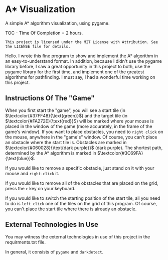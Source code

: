 # A* Visualization
A simple A* algorithm visualization, using pygame.

TOC - Time Of Completion = 2 hours.

`This project is licensed under the MIT License with Attribution. See the LICENSE file for details.`


Hello. I wrote this fine program to show and implement the A* algorithm in an easy-to-understand format. In addition, because I didn't use the pygame library before, I saw a great opportunity in this project to both, use the pygame library for the first time, and implement one of the greatest algorithms for pathfinding.
I must say, I had a wonderful time working on this project.

## Instructions Of The "Game"
When you first start the "game", you will see a start tile (in $\textcolor{#37FF48}{\text{green}}$) and the target tile (in $\textcolor{#FA272E}{\text{red}}$) will be marked where your mouse is placed in the window of the game (more accurately, in the frame of the game's window).
If you want to place obstacles, you need to `right click` on the mouse, anywhere in the "game's" window. Of course, you can't place an obstacle where the start tile is.
Obstacles are marked in $\textcolor{#060028}{\text{dark purple}}$ (dark purple).
The shortest path, determined by the A* algorithm is marked in $\textcolor{#3C69FA}{\text{blue}}$.

If you would like to remove a specific obstacle, just stand on it with your mouse and `right-click` it.

If you would like to remove all of the obstacles that are placed on the grid, press the `c` key on your keyboard.

If you would like to switch the starting position of the start tile, all you need to do is `left click` one of the tiles on the grid of this program. Of course, you can't place the start tile where there is already an obstacle.

## External Technologies In Use
You may witness the external technologies in use of this project in the requirments.txt file.

In general, it consists of `pygame` and `darkdetect`.